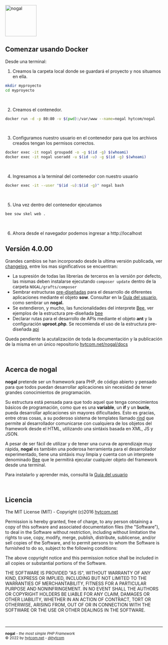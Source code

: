 <img src="https://cdn.upps.cloud/images/nogal/nogal-iso.svg" width="100" alt="nogal"/><br />

## Comenzar usando Docker
Desde una terminal:

1) Creamos la carpeta local donde se guardará el proyecto y nos situamos en ella.
```sh
mkdir myproyecto
cd myproyecto
```
&nbsp;

2) Creamos el contenedor.
```sh
docker run -d -p 80:80 -v $(pwd):/var/www --name=nogal hytcom/nogal
```
&nbsp;

3) Configuramos nuestro usuario en el contenedor para que los archivos creados tengan los permisos correctos.
```sh
docker exec -it nogal groupadd -o -g $(id -g) $(whoami)
docker exec -it nogal useradd -u $(id -u) -g $(id -g) $(whoami)
```
&nbsp;

4) Ingresamos a la terminal del contenedor con nuestro usuario
```sh
docker exec -it --user "$(id -u):$(id -g)" nogal bash
```
&nbsp;

5) Una vez dentro del contenedor ejecutamos

```sh
bee sow skel web .
```
&nbsp;

6) Ahora desde el navegador podemos ingresar a http://localhost
&nbsp;

## Versión 4.0.00
Grandes cambios se han incorporado desde la ultima versión publicada, ver [changelog](changelog.md), entre los mas significativos se encuentran:
- La supresión de todas las librerías de terceros en la versión por defecto, las mismas deben instalarse ejecutando ```composer update``` dentro de la carpeta ```NOGAL/grafts/composer```
- Sembrar estructuras [pre-diseñadas](assets/templates/structures/) para el desarrollo de diferentes aplicaciones mediante el objeto **sow**. Consultar en la [Guía del usuario](https://github.com/hytcom/wiki/tree/master/nogal), como sembrar un **nogal.**
- Se extendieron, y mucho, las funcionalidades del interprete [Bee](https://github.com/hytcom/wiki/blob/master/nogal/docs/bee.md), ver ejemplos de la estructura pre-diseñada [bee](assets/templates/structures/bee)
- Declarar rutas para el desarrollo de APIs mediante el objeto **ant** y la configuración **uproot.php**. Se recomienda el uso de la estructura pre-diseñada [api](assets/templates/structures/api)

Queda pendiente la acutalización de toda la documentación y la publicación de la misma en un único repositorio [hytcom.net/nogal/docs](https://hytcom.net/nogal/docs)

&nbsp;

## Acerca de nogal
**nogal** pretende ser un framework para PHP, de código abierto y pensado para que todos puedan desarrollar aplicaciones sin necesidad de tener grandes conocimientos de programación.

Su estructura está pensada para que todo aquel que tenga conocimientos básicos de programación, como que es una **variable**, un **if** y un **bucle**, pueda desarrollar aplicaciones sin mayores dificultades. Esto es gracias, entre otras cosas, a su poderoso sistema de templates llamado [rind](https://github.com/hytcom/wiki/tree/master/rind) que permite al desarrollador comunicarse con cualquiera de los objetos del framework desde el HTML, utilizando una sintáxis basada en XML, JS y JSON.

A pesar de ser fácil de utilizar y de tener una curva de aprendizaje muy rápida, **nogal** es también una poderosa herramienta para el desarrollador experimentado, tiene una sintáxis muy limpia y cuenta con un interprete denominado [Bee](https://github.com/hytcom/wiki/blob/master/nogal/docs/bee.md) que le permitirá ejecutar cualquier objeto del framework desde una terminal.

Para instalarlo y aprender más, consultá la [Guía del usuario](https://github.com/hytcom/wiki/tree/master/nogal)

&nbsp;

## Licencia
The MIT License (MIT) - Copyright (c)2016 [hytcom.net](https://hytcom.net/nogal)

Permission is hereby granted, free of charge, to any person obtaining a copy of
this software and associated documentation files (the "Software"), to deal in
the Software without restriction, including without limitation the rights to
use, copy, modify, merge, publish, distribute, sublicense, and/or sell copies
of the Software, and to permit persons to whom the Software is furnished to do
so, subject to the following conditions:

The above copyright notice and this permission notice shall be included in all
copies or substantial portions of the Software.

THE SOFTWARE IS PROVIDED "AS IS", WITHOUT WARRANTY OF ANY KIND, EXPRESS OR
IMPLIED, INCLUDING BUT NOT LIMITED TO THE WARRANTIES OF MERCHANTABILITY,
FITNESS FOR A PARTICULAR PURPOSE AND NONINFRINGEMENT. IN NO EVENT SHALL THE
AUTHORS OR COPYRIGHT HOLDERS BE LIABLE FOR ANY CLAIM, DAMAGES OR OTHER
LIABILITY, WHETHER IN AN ACTION OF CONTRACT, TORT OR OTHERWISE, ARISING FROM,
OUT OF OR IN CONNECTION WITH THE SOFTWARE OR THE USE OR OTHER DEALINGS IN THE
SOFTWARE.

&nbsp;
___
<sub><b>nogal</b> - <em>the most simple PHP Framework</em></sub><br />
<sup>&copy; 2022 by <a href="https://hytcom.net">hytcom.net</a> - <a href="https://github.com/hytcom">@hytcom</a></sup><br />